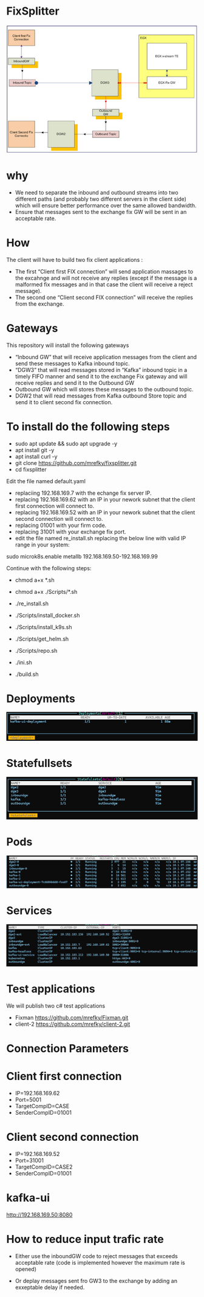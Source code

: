 # FixSplitter

![Arch](./img.jpg?raw=true "Arch")

# why
* We need to separate the inbound and outbound streams into two different paths (and probably two different servers in the client side) which will ensure better performance over the same allowed bandwidth.
* Ensure that messages sent to the exchange fix GW will be sent in an acceptable rate.

# How

The client will have to build two fix client applications : 
* The first “Client first FIX connection” will send application massages to the excahnge and will not receive any replies (except if the message is a malformed fix messages and in that case the client will receive a reject message). 
* The second one “Client second FIX connection” will receive the replies from the exchange.
# Gateways
This repository will install the following gateways 
*	“Inbound GW” that will receive application messages from the client and send these messages to Kafka inbound topic.
*	“DGW3” that will read messages stored in “Kafka” inbound topic in a timely FIFO manner and send it to the exchange Fix gateway and will receive replies and send it to the Outbound GW 
*	Outbound GW which will stores these messages to the outbound topic.
*	DGW2 that will read messages from Kafka outbound Store topic and send it to client second fix connection.


# To install do the following steps

* sudo apt update && sudo apt upgrade -y
* apt install git -y
* apt install curl -y
* git clone https://github.com/mrefky/fixsplitter.git
* cd fixsplitter

Edit the file named default.yaml

* replaciing 192.168.169.7 with the echange fix server IP.
* replacing 192.168.169.62 with an IP in your nework subnet that the client first connection will connect to.
* replacing 192.168.169.52 with an IP in your nework subnet that the client second connection will connect to.
* replacing 01001 with your firm code.
* replacing 31001 with your exchange fix port.
* edit the file named re_install.sh replacing the below line with valid IP range in your system:

sudo microk8s.enable metallb 192.168.169.50-192.168.169.99 

Continue with the following steps:

* chmod a+x *.sh
* chmod a+x  ./Scripts/*.sh
* ./re_install.sh

* ./Scripts/install_docker.sh
* ./Scripts/install_k9s.sh
* ./Scripts/get_helm.sh
* ./Scripts/repo.sh
* ./ini.sh
* ./build.sh


# Deployments

![Arch](./deploy.jpg?raw=true "Arch")

# Statefullsets

![Arch](./Stat1.jpg?raw=true "Arch")

# Pods

![Arch](./img2.jpg?raw=true "Arch")

# Services

![Arch](./svc.jpg?raw=true "Arch")

# Test applications

We will publish two c# test applications

* Fixman https://github.com/mrefky/Fixman.git
* client-2 https://github.com/mrefky/client-2.git 

# Connection Parameters

# Client first connection

* IP=192.168.169.62
* Port=5001
* TargetCompID=CASE
* SenderCompID=01001

# Client second connection

* IP=192.168.169.52
* Port=31001
* TargetCompID=CASE2
* SenderCompID=01001

# kafka-ui

http://192.168.169.50:8080


# How to reduce input trafic rate

* Either use the inboundGW code to reject messages that exceeds acceptable rate (code is implemented however the maximum rate is opened)

* Or deplay messages sent fro GW3 to the exchange by adding an exxeptable delay if needed.



